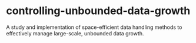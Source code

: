 # controlling-unbounded-data-growth
A study and implementation of space-efficient data handling methods to effectively manage large-scale, unbounded data growth.

